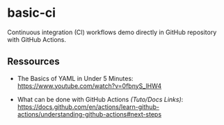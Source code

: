 # basic-ci

Continuous integration (CI) workflows demo directly in GitHub repository with GitHub Actions.


## Ressources

- The Basics of YAML in Under 5 Minutes: https://www.youtube.com/watch?v=0fbnyS_lHW4

- What can be done with GitHub Actions *(Tuto/Docs Links)*: https://docs.github.com/en/actions/learn-github-actions/understanding-github-actions#next-steps

